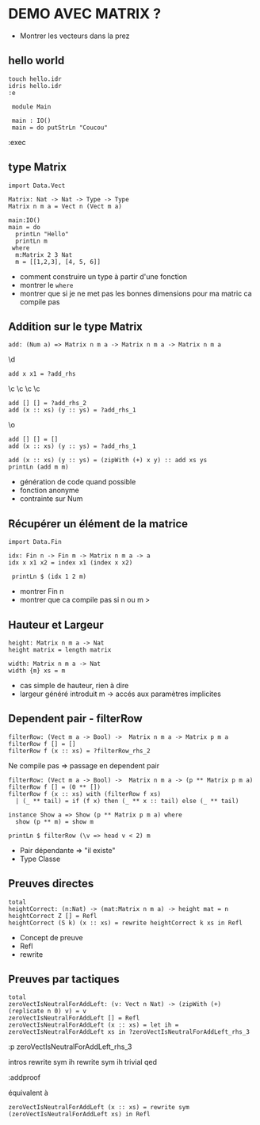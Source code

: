 DEMO AVEC MATRIX ?
===

- Montrer les vecteurs dans la prez

hello world
----
  
   ```
touch hello.idr
idris hello.idr
:e
   ```
 
```
 module Main
   
 main : IO()
 main = do putStrLn "Coucou"
```

:exec

type Matrix
---

```
import Data.Vect

Matrix: Nat -> Nat -> Type -> Type
Matrix n m a = Vect n (Vect m a)

main:IO()
main = do
  printLn "Hello"
  printLn m
 where
  m:Matrix 2 3 Nat
  m = [[1,2,3], [4, 5, 6]]
```

   * comment construire un type à partir d'une fonction
   * montrer le `where`
   * montrer que si je ne met pas les bonnes dimensions pour ma matric ca compile pas
 

Addition sur le type Matrix
---

```
add: (Num a) => Matrix n m a -> Matrix n m a -> Matrix n m a
```

\d
```
add x x1 = ?add_rhs
```

\c \c \c \c
```
add [] [] = ?add_rhs_2
add (x :: xs) (y :: ys) = ?add_rhs_1
```

\o
```
add [] [] = []
add (x :: xs) (y :: ys) = ?add_rhs_1
```

```
add (x :: xs) (y :: ys) = (zipWith (+) x y) :: add xs ys
printLn (add m m)
```


 * génération de code quand possible
 * fonction anonyme
 * contrainte sur Num
 

Récupérer un élément de la matrice
---

```
import Data.Fin

idx: Fin n -> Fin m -> Matrix n m a -> a
idx x x1 x2 = index x1 (index x x2)

 printLn $ (idx 1 2 m)
```

 * montrer Fin n
 * montrer que ca compile pas si n ou m > 


Hauteur et Largeur
---

```
height: Matrix n m a -> Nat
height matrix = length matrix

width: Matrix n m a -> Nat
width {m} xs = m
```

  * cas simple de hauteur, rien à dire
  * largeur généré introduit m -> accés aux paramètres implicites
  
Dependent pair - filterRow
---

```
filterRow: (Vect m a -> Bool) ->  Matrix n m a -> Matrix p m a
filterRow f [] = []
filterRow f (x :: xs) = ?filterRow_rhs_2
```

Ne compile pas => passage en dependent pair

```
filterRow: (Vect m a -> Bool) ->  Matrix n m a -> (p ** Matrix p m a)
filterRow f [] = (0 ** [])
filterRow f (x :: xs) with (filterRow f xs)
  | (_ ** tail) = if (f x) then (_ ** x :: tail) else (_ ** tail)

instance Show a => Show (p ** Matrix p m a) where
  show (p ** m) = show m
  
printLn $ filterRow (\v => head v < 2) m
```

  * Pair dépendante => "il existe"
  * Type Classe



Preuves directes
---

```
total
heightCorrect: (n:Nat) -> (mat:Matrix n m a) -> height mat = n
heightCorrect Z [] = Refl
heightCorrect (S k) (x :: xs) = rewrite heightCorrect k xs in Refl
```


 * Concept de preuve
 * Refl
 * rewrite
 
 
Preuves par tactiques
---

```
total
zeroVectIsNeutralForAddLeft: (v: Vect n Nat) -> (zipWith (+) (replicate n 0) v) = v
zeroVectIsNeutralForAddLeft [] = Refl
zeroVectIsNeutralForAddLeft (x :: xs) = let ih = zeroVectIsNeutralForAddLeft xs in ?zeroVectIsNeutralForAddLeft_rhs_3
```

:p zeroVectIsNeutralForAddLeft_rhs_3

intros
rewrite sym ih
rewrite sym ih
trivial
qed

:addproof

équivalent à

```
zeroVectIsNeutralForAddLeft (x :: xs) = rewrite sym (zeroVectIsNeutralForAddLeft xs) in Refl
```








